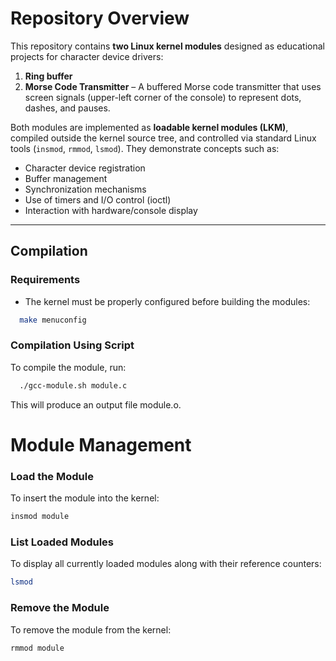 # Repository Overview

This repository contains **two Linux kernel modules** designed as educational projects for character device drivers:

1. **Ring buffer**
2. **Morse Code Transmitter** – A buffered Morse code transmitter that uses screen signals (upper-left corner of the console) to represent dots, dashes, and pauses.

Both modules are implemented as **loadable kernel modules (LKM)**, compiled outside the kernel source tree, and controlled via standard Linux tools (`insmod`, `rmmod`, `lsmod`). They demonstrate concepts such as:
- Character device registration
- Buffer management
- Synchronization mechanisms
- Use of timers and I/O control (ioctl)
- Interaction with hardware/console display

---

## Compilation

### Requirements
- The kernel must be properly configured before building the modules:
```zsh
  make menuconfig
```

### Compilation Using Script

To compile the module, run:
```zsh
  ./gcc-module.sh module.c
```
This will produce an output file module.o.

# Module Management

### Load the Module

To insert the module into the kernel:

```zsh
insmod module
```

### List Loaded Modules

To display all currently loaded modules along with their reference counters:

```zsh
lsmod
```

### Remove the Module
To remove the module from the kernel:

```zsh
rmmod module
```

